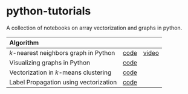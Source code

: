 # python-tutorials
A collection of notebooks on array vectorization and graphs in python.

| Algorithm |&nbsp;|&nbsp;|
| :--- | :---: | :---: |
| $k$-nearest neighbors graph in Python | [code](https://github.com/mashaan14/python-tutorials/blob/main/knn_graph.ipynb) | [video](https://youtube.com/shorts/YHqA9DoQZio?feature=share) |
| Visualizing graphs in Python | [code](https://github.com/mashaan14/python-tutorials/blob/main/graphs_visualization.ipynb) | |
| Vectorization in $k$-means clustering | [code](https://github.com/mashaan14/python-tutorials/blob/main/Vectorization_01.ipynb) | |
| Label Propagation using vectorization | [code](https://github.com/mashaan14/python-tutorials/blob/main/Vectorization_02.ipynb) | |

